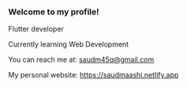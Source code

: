 ### Welcome to my profile!

Flutter developer

Currently learning Web Development

You can reach me at: saudm45q@gmail.com

My personal website: https://saudmaashi.netlify.app

